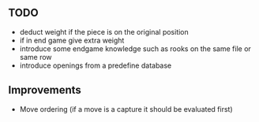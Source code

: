 ## TODO
 - deduct weight if the piece is on the original position
 - if in end game give extra weight 
 - introduce some endgame knowledge such as rooks on the same file or same row
 - introduce openings from a predefine database


## Improvements 
 - Move ordering (if a move is a capture it should be evaluated first)


